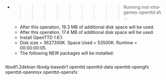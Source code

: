* >>>>>>>>> Running inst-xtra-games-openttd.sh ...
  * After this operation, 19.3 MB of additional disk space will be used.
  * After this operation, 17.4 MB of additional disk space will be used.
  * Install OpenTTD 1.6.1.
  * Disk size = 3627300K. Space Used = 53500K. Runtime = 00:00:00:05.
  * The following NEW packages will be installed:
  ```bash
libsdl1.2debian libxdg-basedir1 openttd openttd-data openttd-opengfx
openttd-openmsx openttd-opensfx
  ```
